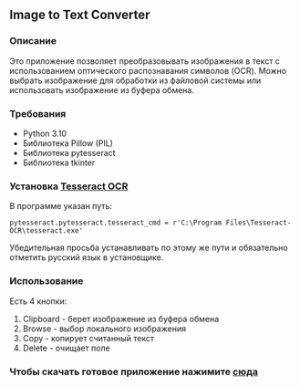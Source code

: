 ## Image to Text Converter

### Описание

Это приложение позволяет преобразовывать изображения в текст с использованием оптического распознавания символов (OCR).
Можно выбрать изображение для обработки из файловой системы или использовать изображение из буфера обмена.

### Требования

- Python 3.10
- Библиотека Pillow (PIL)
- Библиотека pytesseract
- Библиотека tkinter

### Установка [Tesseract OCR](https://digi.bib.uni-mannheim.de/tesseract/tesseract-ocr-w64-setup-5.3.3.20231005.exe)

В программе указан путь:

```
pytesseract.pytesseract.tesseract_cmd = r'C:\Program Files\Tesseract-OCR\tesseract.exe'
```

Убедительная просьба устанавливать по этому же пути и обязательно отметить русский язык в установщике.

### Использование

Есть 4 кнопки:

1. Clipboard - берет изображение из буфера обмена
2. Browse - выбор локального изображения
3. Copy - копирует считанный текст
4. Delete - очищает поле

### Чтобы скачать готовое приложение нажимите [сюда](https://github.com/reyquazar/image-to-text/releases/download/v1.0/imageToText.exe)